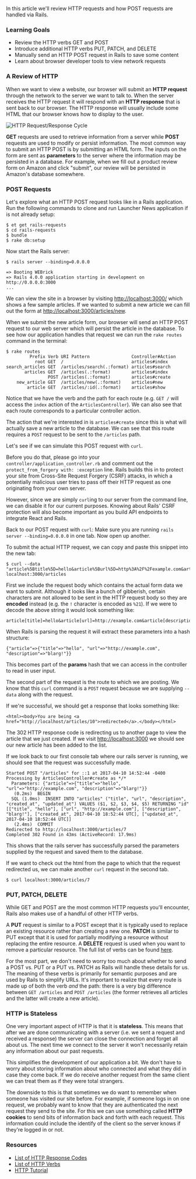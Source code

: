 In this article we'll review HTTP requests and how POST requests are handled via Rails.

### Learning Goals

* Review the HTTP verbs GET and POST
* Introduce additional HTTP verbs PUT, PATCH, and DELETE
* Manually send an HTTP POST request in Rails to save some content
* Learn about browser developer tools to view network requests

### A Review of HTTP

When we want to view a website, our browser will submit an **HTTP request** through the network to the server we want to talk to. When the server receives the HTTP request it will respond with an **HTTP response** that is sent back to our browser. The HTTP response will usually include some HTML that our browser knows how to display to the user.

![HTTP Request/Response Cycle](https://s3.amazonaws.com/horizon-production/images/http-request-response-cycle.png)

**GET** requests are used to retrieve information from a server while **POST** requests are used to modify or persist information. The most common way to submit an HTTP POST is by submitting an HTML form. The inputs on the form are sent as **parameters** to the server where the information may be persisted in a database. For example, when we fill out a product review form on Amazon and click "submit", our review will be persisted in Amazon's database somewhere.

### POST Requests

Let's explore what an HTTP POST request looks like in a Rails application. Run the following commands to clone and run Launcher News application if is not already setup:

```no-highlight
$ et get rails-requests
$ cd rails-requests
$ bundle
$ rake db:setup
```

Now start the Rails server:

```no-highlight
$ rails server --binding=0.0.0.0

=> Booting WEBrick
=> Rails 4.0.0 application starting in development on http://0.0.0.0:3000
...
```

We can view the site in a browser by visiting [http://localhost:3000/](http://localhost:3000) which shows a few sample articles. If we wanted to submit a new article we can fill out the form at [http://localhost:3000/articles/new](http://localhost:3000/articles/new).

When we submit the new article form, our browser will send an HTTP POST request to our web server which will persist the article in the database. To see how our application handles that request we can run the `rake routes` command in the terminal:

```no-highlight
$ rake routes
         Prefix Verb URI Pattern                Controller#Action
           root GET  /                          articles#index
search_articles GET  /articles/search(.:format) articles#search
       articles GET  /articles(.:format)        articles#index
                POST /articles(.:format)        articles#create
    new_article GET  /articles/new(.:format)    articles#new
        article GET  /articles/:id(.:format)    articles#show
```

Notice that we have the verb and the path for each route (e.g. `GET /` will access the `index` action of the `ArticlesController`). We can also see that each route corresponds to a particular controller action.

The action that we're interested in is `articles#create` since this is what will actually save a new article to the database. We can see that this route requires a `POST` request to be sent to the `/articles` path.

Let's see if we can simulate this POST request with `curl`.

Before you do that, please go into your `controller/application_controller.rb` and comment out the `protect_from_forgery with: :exception` line. Rails builds this in to protect your site from Cross-Site Request Forgery (CSRF) attacks, in which a potentially malicious user tries to pass off their HTTP request as one originating from your own server.

However, since we are simply `curl`ing to our server from the command line, we can disable it for our current purposes. Knowing about Rails' CSRF protection will also become important as you build API endpoints to integrate React and Rails.

Back to our POST request with `curl`: Make sure you are running `rails server --binding=0.0.0.0` in one tab. Now open up another.

To submit the actual HTTP request, we can copy and paste this snippet into the new tab:

```no-highlight
$ curl --data "article%5Btitle%5D=hello&article%5Burl%5D=http%3A%2F%2Fexample.com&article%5Bdescription%5D=blarg%21" localhost:3000/articles
```

First we include the request body which contains the actual form data we want to submit. Although it looks like a bunch of gibberish, certain characters are not allowed to be sent in the HTTP request body so they are **encoded** instead (e.g. the `!` character is encoded as `%21`). If we were to decode the above string it would look something like:

```no-highlight
article[title]=hello&article[url]=http://example.com&article[description]=blarg!
```

When Rails is parsing the request it will extract these parameters into a hash structure:

```no-highlight
{"article"=>{"title"=>"hello", "url"=>"http://example.com", "description"=>"blarg!"}}
```

This becomes part of the **params** hash that we can access in the controller to read in user input.

The second part of the request is the route to which we are posting. We know that this `curl` command is a `POST` request because we are supplying `--data` along with the request.

If we're successful, we should get a response that looks something like:

```no-highlight
<html><body>You are being <a href="http://localhost/articles/10">redirected</a>.</body></html>
```

The 302 HTTP response code is redirecting us to another page to view the article that we just created. If we visit [http://localhost:3000](http://localhost:3000) we should see our new article has been added to the list.

If we look back to our first console tab where our rails server is running, we should see that the request was successfully made.

```no-highlight
Started POST "/articles" for ::1 at 2017-04-10 14:52:44 -0400
Processing by ArticlesController#create as */*
  Parameters: {"article"=>{"title"=>"hello", "url"=>"http://example.com", "description"=>"blarg!"}}
   (0.2ms)  BEGIN
  SQL (1.0ms)  INSERT INTO "articles" ("title", "url", "description", "created_at", "updated_at") VALUES ($1, $2, $3, $4, $5) RETURNING "id"  [["title", "hello"], ["url", "http://example.com"], ["description", "blarg!"], ["created_at", 2017-04-10 18:52:44 UTC], ["updated_at", 2017-04-10 18:52:44 UTC]]
   (2.4ms)  COMMIT
Redirected to http://localhost:3000/articles/7
Completed 302 Found in 43ms (ActiveRecord: 17.9ms)
```

This shows that the rails server has successfully parsed the parameters supplied by the request and saved them to the database.

If we want to check out the html from the page to which that the request redirected us, we can make another `curl` request in the second tab.

```no-highlight
$ curl localhost:3000/articles/7
```

### PUT, PATCH, DELETE

While GET and POST are the most common HTTP requests you'll encounter, Rails also makes use of a handful of other HTTP verbs.

A **PUT** request is similar to a POST except that it is typically used to replace an existing resource rather than creating a new one. **PATCH** is similar to PUT except that it is used for partially modifying a resource without replacing the entire resource. A **DELETE** request is used when you want to remove a particular resource. The full list of verbs can be found [here](http://en.wikipedia.org/wiki/Hypertext_Transfer_Protocol#Request_methods).

For the most part, we don't need to worry too much about whether to send a POST vs. PUT or a PUT vs. PATCH as Rails will handle these details for us. The meaning of these verbs is primarily for semantic purposes and are used by Rails to simplify URLs. It's important to realize that every route is made up of both the verb _and_ the path: there is a very big difference between `GET /articles` and `POST /articles` (the former retrieves all articles and the latter will create a new article).

### HTTP is Stateless

One very important aspect of HTTP is that it is **stateless**. This means that after we are done communicating with a server (i.e. we sent a request and received a response) the server can close the connection and forget all about us. The next time we connect to the server it won't necessarily retain any information about our past requests.

This simplifies the development of our application a bit. We don't have to worry about storing information about who connected and what they did in case they come back. If we do receive another request from the same client we can treat them as if they were total strangers.

The downside to this is that sometimes we do want to remember when someone has visited our site before. For example, if someone logs in on one request, we probably want to know that they are authenticated the next request they send to the site. For this we can use something called **HTTP cookies** to send bits of information back and forth with each request. This information could include the identify of the client so the server knows if they're logged in or not.

### Resources

* [List of HTTP Response Codes](http://en.wikipedia.org/wiki/List_of_HTTP_status_codes)
* [List of HTTP Verbs](http://en.wikipedia.org/wiki/Hypertext_Transfer_Protocol#Request_methods)
* [HTTP Tutorial](http://net.tutsplus.com/tutorials/tools-and-tips/http-the-protocol-every-web-developer-must-know-part-1/)
